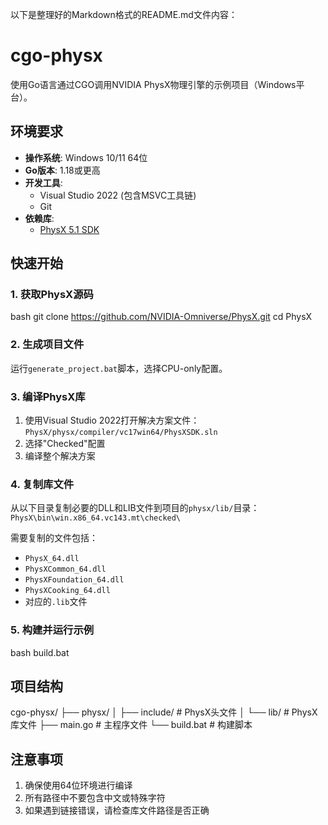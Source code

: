 以下是整理好的Markdown格式的README.md文件内容：
# cgo-physx

使用Go语言通过CGO调用NVIDIA PhysX物理引擎的示例项目（Windows平台）。

## 环境要求

- **操作系统**: Windows 10/11 64位  
- **Go版本**: 1.18或更高  
- **开发工具**:  
  - Visual Studio 2022 (包含MSVC工具链)  
  - Git  
- **依赖库**:  
  - [PhysX 5.1 SDK](https://github.com/NVIDIA-Omniverse/PhysX)  

## 快速开始

### 1. 获取PhysX源码

bash
git clone https://github.com/NVIDIA-Omniverse/PhysX.git
cd PhysX


### 2. 生成项目文件

运行`generate_project.bat`脚本，选择CPU-only配置。

### 3. 编译PhysX库

1. 使用Visual Studio 2022打开解决方案文件：  
   `PhysX/physx/compiler/vc17win64/PhysXSDK.sln`  
2. 选择"Checked"配置  
3. 编译整个解决方案  

### 4. 复制库文件

从以下目录复制必要的DLL和LIB文件到项目的`physx/lib/`目录：  
`PhysX\bin\win.x86_64.vc143.mt\checked\`  

需要复制的文件包括：  
- `PhysX_64.dll`  
- `PhysXCommon_64.dll`  
- `PhysXFoundation_64.dll`  
- `PhysXCooking_64.dll`  
- 对应的`.lib`文件  

### 5. 构建并运行示例

bash
build.bat


## 项目结构


cgo-physx/
├── physx/
│   ├── include/    # PhysX头文件
│   └── lib/       # PhysX库文件
├── main.go         # 主程序文件
└── build.bat       # 构建脚本


## 注意事项

1. 确保使用64位环境进行编译  
2. 所有路径中不要包含中文或特殊字符  
3. 如果遇到链接错误，请检查库文件路径是否正确  
